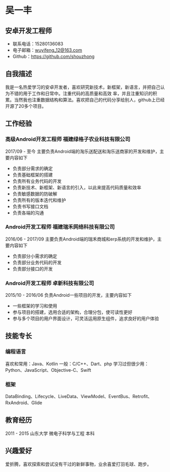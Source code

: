 # 吴一丰

## 安卓开发工程师
- 联系电话：15280136083
- 电子邮箱：wuyifeng_12@163.com
- Github：https://github.com/shouzhong

## 自我描述
我是一名热爱学习的安卓开发者，喜欢研究新技术，新框架，新语言，并把自己认为不错的用于工作和日常中。注重代码的高质量和高效
率，并且注重知识的积累。当然我也注重数据结构和算法。喜欢把自己的代码分享给别人，github上已经开源了20多个项目。

## 工作经验

### 高级Android开发工程师 福建绿格子农业科技有限公司

2017/09 - 至今
主要负责Android端的淘乐送配送和淘乐送商家的开发和维护，主要内容如下
- 负责部分需求的确定
- 负责基础框架的搭建
- 负责所有业务代码的开发
- 负责新技术、新框架、新语言的引入，以此来提高代码质量和效率
- 负责敏感数据的防破解
- 负责所有的版本迭代和维护
- 负责书写接口文档
- 负责各端的沟通

### Android开发工程师 福建瑞禾网络科技有限公司

2016/06 - 2017/09
主要负责Android端的瑞禾商城和erp系统的开发和维护，主要内容如下
- 负责部分小需求的确定
- 负责部分业务代码的开发
- 负责部分接口的开发

### Android开发工程师 卓新科技有限公司

2015/10 - 2016/06
负责Android一些项目的开发，主要内容如下
- 一些框架的学习和使用
- 参与项目的搭建，选用合适的架构，合理分包，使可读性更好
- 参与多个项目的用户界面设计，可灵活运用原生组件，追求良好的用户体验

## 技能专长

### 编程语言
喜欢和常用：Java、Kotlin
一般：C/C++、Dart、php
学习过但很少用：Python、JavaScript、Objective-C、Swift

### 框架
DataBinding、Lifecycle、LiveData、ViewModel、EventBus、Retrofit、RxAndroid、Glide

## 教育经历
2011 - 2015 山东大学 微电子科学与工程 本科

## 兴趣爱好
爱折腾，喜欢探索和尝试没有干过的新鲜事物，业余喜爱打羽毛球、跑步。

